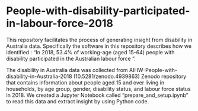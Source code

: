 # People-with-disability-participated-in-labour-force-2018

This repository facilitates the process of generating insight from disability in Australia data. Specifically the software in this repository describes how we identified : “In 2018, 53.4% of working-age (aged 15-64) people with disability participated in the Australian labour force ”. 

The disability in Australia data was collected from AIHW-People-with-disability-in-Australia-2018 (10.5281/zenodo.4939863)  Zenodo repository that contains information about people aged 15 and over living in households, by age group, gender, disability status, and labour force status in 2018. We created a Jupyter Notebook called “prepare_and_setup.ipynb” to read this data and extract insight by using Python code. 
